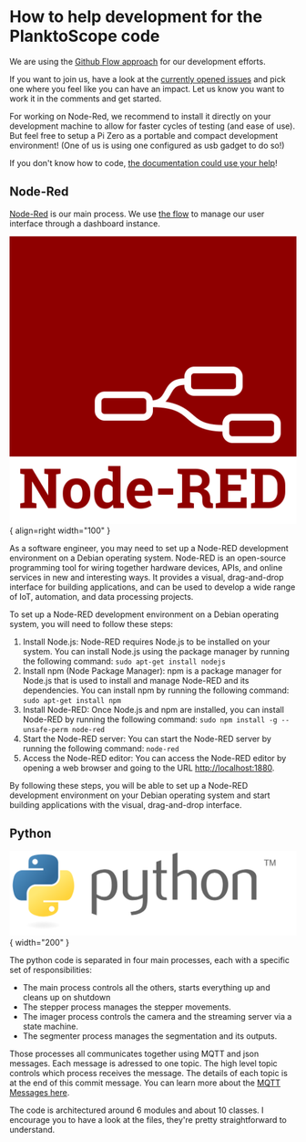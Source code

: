 # How to help development for the PlanktoScope code

We are using the [Github Flow approach](https://docs.github.com/en/free-pro-team@latest/github/collaborating-with-issues-and-pull-requests) for our development efforts.

If you want to join us, have a look at the [currently opened issues](https://github.com/PlanktonPlanet/PlanktoScope/issues) and pick one where you feel like you can have an impact. Let us know you want to work it in the comments and get started.

For working on Node-Red, we recommend to install it directly on your development machine to allow for faster cycles of testing (and ease of use). But feel free to setup a Pi Zero as a portable and compact development environment! (One of us is using one configured as usb gadget to do so!)

If you don't know how to code, [the documentation could use your help](edit_this_doc)!

## Node-Red

[Node-Red](https://nodered.org/) is our main process. We use [the flow](https://nodered.org/docs/developing-flows/flow-structure) to manage our user interface through a dashboard instance.

![node-red](../images/logos/node-red.svg){ align=right width="100" }

As a software engineer, you may need to set up a Node-RED development environment on a Debian operating system. Node-RED is an open-source programming tool for wiring together hardware devices, APIs, and online services in new and interesting ways. It provides a visual, drag-and-drop interface for building applications, and can be used to develop a wide range of IoT, automation, and data processing projects.

To set up a Node-RED development environment on a Debian operating system, you will need to follow these steps:

1. Install Node.js: Node-RED requires Node.js to be installed on your system. You can install Node.js using the package manager by running the following command: `sudo apt-get install nodejs`
2. Install npm (Node Package Manager): npm is a package manager for Node.js that is used to install and manage Node-RED and its dependencies. You can install npm by running the following command: `sudo apt-get install npm`
3. Install Node-RED: Once Node.js and npm are installed, you can install Node-RED by running the following command: `sudo npm install -g --unsafe-perm node-red`
4. Start the Node-RED server: You can start the Node-RED server by running the following command: `node-red`
5. Access the Node-RED editor: You can access the Node-RED editor by opening a web browser and going to the URL <http://localhost:1880>.

By following these steps, you will be able to set up a Node-RED development environment on your Debian operating system and start building applications with the visual, drag-and-drop interface.

## Python

![python](../images/logos/python.svg){ width="200" }

The python code is separated in four main processes, each with a specific set of responsibilities:

- The main process controls all the others, starts everything up and cleans up on shutdown
- The stepper process manages the stepper movements.
- The imager process controls the camera and the streaming server via a state machine.
- The segmenter process manages the segmentation and its outputs.

Those processes all communicates together using MQTT and json messages. Each message is adressed to one topic. The high level topic controls which process receives the message. The details of each topic is at the end of this commit message. You can learn more about the [MQTT Messages here](mqtt_messages).

The code is architectured around 6 modules and about 10 classes. I encourage you to have a look at the files, they're pretty straightforward to understand.
